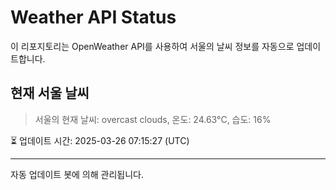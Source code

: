 
# Weather API Status

이 리포지토리는 OpenWeather API를 사용하여 서울의 날씨 정보를 자동으로 업데이트합니다.

## 현재 서울 날씨
> 서울의 현재 날씨: overcast clouds, 온도: 24.63°C, 습도: 16%

⏳ 업데이트 시간: 2025-03-26 07:15:27 (UTC)

---
자동 업데이트 봇에 의해 관리됩니다.
